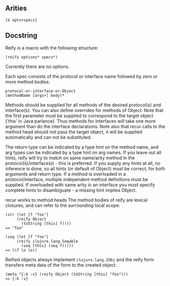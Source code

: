 ## Arities

    [& opts+specs]

## Docstring

Reify is a macro with the following structure:

    (reify options* specs*)

Currently there are no options.

Each spec consists of the protocol or interface name followed by zero
or more method bodies:

    protocol-or-interface-or-Object
    (methodName [args+] body)*

Methods should be supplied for all methods of the desired protocol(s)
and interface(s). You can also define overrides for methods of
Object. Note that the first parameter must be supplied to correspond
to the target object ('this' in Java parlance). Thus methods for
interfaces will take one more argument than do the interface
declarations.  Note also that recur calls to the method head should
*not* pass the target object, it will be supplied automatically and
can not be substituted.

The return type can be indicated by a type hint on the method name,
and arg types can be indicated by a type hint on arg names. If you
leave out all hints, reify will try to match on same name/arity method
in the protocol(s)/interface(s) - this is preferred. If you supply any
hints at all, no inference is done, so all hints (or default of
Object) must be correct, for both arguments and return type. If a
method is overloaded in a protocol/interface, multiple independent
method definitions must be supplied.  If overloaded with same arity in
an interface you must specify complete hints to disambiguate - a
missing hint implies Object.

recur works to method heads The method bodies of reify are lexical
closures, and can refer to the surrounding local scope:
  
    (str (let [f "foo"] 
         (reify Object 
           (toString [this] f))))
    == "foo"
  
    (seq (let [f "foo"] 
         (reify clojure.lang.Seqable 
           (seq [this] (seq f)))))
    == (\f \o \o))
  
Reified objects always implement `clojure.lang.IObj` and the reify
form transfers meta data of the form to the created object.
  
    (meta ^{:k :v} (reify Object (toString [this] "foo")))
    == {:k :v}
